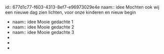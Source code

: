 id:: 677d1c77-f603-4313-8ef7-e96973029e4e
naam:: idee
Mochten ook wij een nieuwe dag zien lichten, voor onze kinderen en nieuw begin

- naam:: idee
  Mooie gedachte 1
- naam:: idee
  Mooie gedachte 2
- naam:: idee
  Mooie gedachte 3
-
-
-